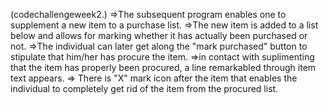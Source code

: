 
(codechallengeweek2.)
=>The subsequent program enables one to supplement a new item to a purchase list. 
=>The new item is added to a list below and allows for marking whether it has actually
been purchased or not.
=>The individual can later get along the "mark purchased" button to stipulate that him/her has procure the item.
=>in contact with suplimenting that the item has properly been procured, a line  remarkabled through item text appears.
=> There is "X" mark icon after the item that enables the individual to completely get rid of the item from the procured list.

